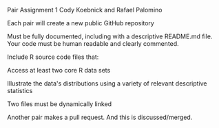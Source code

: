 
Pair Assignment 1
Cody Koebnick and Rafael Palomino


Each pair will create a new public GitHub repository

Must be fully documented, including with a descriptive README.md file. Your code must be human readable and clearly commented.

Include R source code files that:

Access at least two core R data sets

Illustrate the data's distributions using a variety of relevant descriptive statistics

Two files must be dynamically linked

Another pair makes a pull request. And this is discussed/merged.
